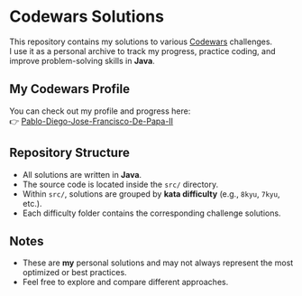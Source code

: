 # Codewars Solutions

This repository contains my solutions to various [Codewars](https://www.codewars.com) challenges.  
I use it as a personal archive to track my progress, practice coding, and improve problem-solving skills in **Java**.

## My Codewars Profile
You can check out my profile and progress here:  
👉 [Pablo-Diego-Jose-Francisco-De-Papa-II](https://www.codewars.com/users/Pablo-Diego-Jose-Francisco-De-Papa-II)

## Repository Structure
- All solutions are written in **Java**.
- The source code is located inside the `src/` directory.
- Within `src/`, solutions are grouped by **kata difficulty** (e.g., `8kyu`, `7kyu`, etc.).
- Each difficulty folder contains the corresponding challenge solutions.

## Notes
- These are **my** personal solutions and may not always represent the most optimized or best practices.
- Feel free to explore and compare different approaches.
